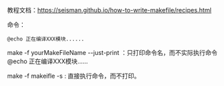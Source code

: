 

教程文档：https://seisman.github.io/how-to-write-makefile/recipes.html



命令：

```
@echo 正在编译XXX模块......
```

make -f yourMakeFileName --just-print ：只打印命令名，而不实际执行命令@echo 正在编译XXX模块......

make -f makeifle -s 				: 直接执行命令，而不打印。
